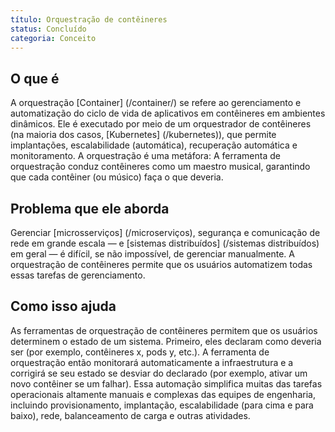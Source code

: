 ```yaml
---
título: Orquestração de contêineres
status: Concluído
categoria: Conceito
---
```


## O que é

A orquestração [Container] (/container/) se refere ao gerenciamento e automatização do ciclo de vida de aplicativos em contêineres em ambientes dinâmicos. 
Ele é executado por meio de um orquestrador de contêineres (na maioria dos casos, [Kubernetes] (/kubernetes)), que permite implantações, escalabilidade (automática), recuperação automática e monitoramento. 
A orquestração é uma metáfora:
A ferramenta de orquestração conduz contêineres como um maestro musical, garantindo que cada contêiner (ou músico) faça o que deveria. 

## Problema que ele aborda 

Gerenciar [microsserviços] (/microserviços), segurança e comunicação de rede em grande escala — e [sistemas distribuídos] (/sistemas distribuídos) em geral — é difícil, se não impossível, de gerenciar manualmente.
A orquestração de contêineres permite que os usuários automatizem todas essas tarefas de gerenciamento. 

## Como isso ajuda

As ferramentas de orquestração de contêineres permitem que os usuários determinem o estado de um sistema. 
Primeiro, eles declaram como deveria ser (por exemplo, contêineres x, pods y, etc.).
A ferramenta de orquestração então monitorará automaticamente a infraestrutura e a corrigirá se seu estado se desviar do declarado (por exemplo, ativar um novo contêiner se um falhar). 
Essa automação simplifica muitas das tarefas operacionais altamente manuais e complexas das equipes de engenharia, incluindo provisionamento, implantação, escalabilidade (para cima e para baixo), rede, balanceamento de carga e outras atividades.
